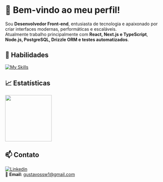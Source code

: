 # 👋 Bem-vindo ao meu perfil!

Sou **Desenvolvedor Front-end**, entusiasta de tecnologia e apaixonado por criar interfaces modernas, performáticas e escaláveis.  
Atualmente trabalho principalmente com **React, Next.js e TypeScript**, **Node.js, PostgreSQL, Drizzle ORM e testes automatizados**.  

## 🚀 Habilidades

[![My Skills](https://skillicons.dev/icons?i=javascript,html,css,typescript,react,nextjs,tailwind,styledcomponents,nodejs,postgres,git,jest,reacttestinglibrary)](https://skillicons.dev)

## 📈 Estatísticas

<img height="150em" src="https://github-readme-stats-ten-gilt.vercel.app/api/top-langs/?username=gustavros&layout=compact&theme=dracula"/>

## 📫 Contato

[![Linkedin](https://skillicons.dev/icons?i=linkedin)](https://www.linkedin.com/in/gustavro/)  
📩 **Email:** gustavossw1@gmail.com
